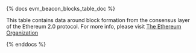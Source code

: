 {% docs evm_beacon_blocks_table_doc %}

This table contains data around block formation from the consensus layer of the Ethereum 2.0 protocol. For more info, please visit [The Ethereum Organization](https://ethereum.org/en/developers/docs/consensus-mechanisms/pos/)

{% enddocs %}
